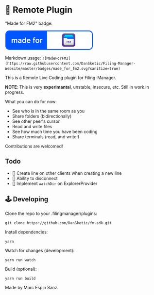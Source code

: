 # 🔭 Remote Plugin

"Made for FM2" badge:

![made_for_FM2](https://github.com/DanSketic/Filing-Manager-Website/blob/graviton-rewrite/badges/made_for_fm2.svg)

Markdown usage:
```![MadeForFM2](https://raw.githubusercontent.com/DanSketic/Filing-Manager-Website/master/badges/made_for_fm2.svg?sanitize=true)```

This is a Remote Live Coding plugin for Filing-Manager.

**NOTE**: This is very **experimantal**, unstable, insecure, etc. Still in work in progress.

What you can do for now:
* See who is in the same room as you
* Share folders (bidirectionally)
* See other peer's cursor
* Read and write files
* See how much time you have been coding
* Share terminals (read, and write!)

Contributions are welcomed!

## Todo
* [] Create line on other clients when creating a new line
* [] Ability to disconnect
* [] Implement `watchDir` on ExplorerProvider

## 🕹 Developing
Clone the repo to your .filingmanager/plugins:
```shell
git clone https://github.com/DanSketic/fm-sdk.git
```

Install dependencies:
```shell
yarn
```

Watch for changes (development):
```shell
yarn run watch
```

Build (optional):
```shell
yarn run build
```

Made by Marc Espín Sanz.
